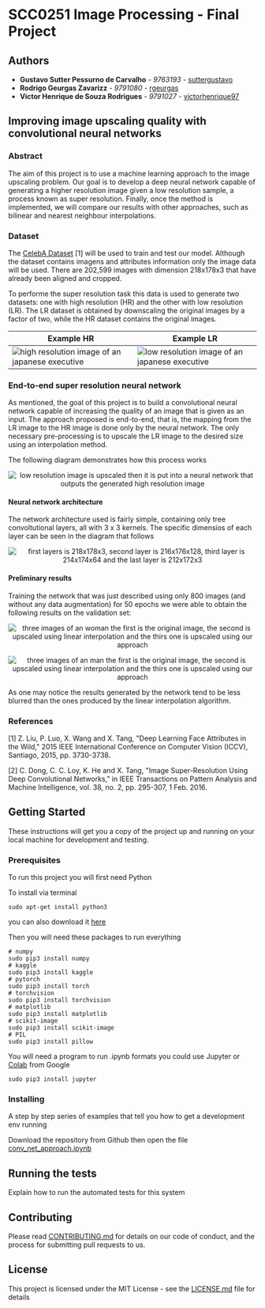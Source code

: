 # SCC0251 Image Processing - Final Project

## Authors

* **Gustavo Sutter Pessurno de Carvalho** - *9763193* - [suttergustavo](https://github.com/suttergustavo)
* **Rodrigo Geurgas Zavarizz** - *9791080* - [rgeurgas](https://github.com/rgeurgas)
* **Victor Henrique de Souza Rodrigues** - *9791027* - [victorhenrique97](https://github.com/victorhenrique97)

## Improving image upscaling quality with convolutional neural networks

### Abstract

The aim of this project is to use a machine learning approach to the image upscaling problem. Our goal is to develop a deep neural network capable of generating a higher resolution image given a low resolution sample, a process known as super resolution. Finally, once the method is implemented, we will compare our results with other approaches, such as bilinear and nearest neighbour interpolations.

### Dataset
The [CelebA Dataset](http://mmlab.ie.cuhk.edu.hk/projects/CelebA.html) [1] will be used to train and test our model. Although the dataset contains imagens and attributes information only the image data will be used. There are 202,599 images with dimension 218x178x3 that have already been aligned and cropped.

To performe the super resolution task this data is used to generate two datasets: one with high resolution (HR) and the other with low resolution (LR). The LR dataset is obtained by downscaling the original images by a factor of two, while the HR dataset contains the original images.

| Example HR| Example LR |
|--|--|
| ![high resolution image of an japanese executive](images/example_HR.png) | ![low resolution image of an japanese executive](images/example_LR.png)|

### End-to-end super resolution neural network

As mentioned, the goal of this project is to build a convolutional neural network capable of increasing the quality of an image that is given as an input. The approach proposed is end-to-end, that is, the mapping from the LR image to the HR image is done only by the neural network. The only necessary pre-processing is to upscale the LR image to the desired size using an interpolation method. 

The following diagram demonstrates how this process works

<p align="center"> 
  <img alt="low resolution image is upscaled then it is put into a neural network that outputs the generated high resolution image" src="images/dip_flow.png">
</p>

#### Neural network architecture

The network architecture used is fairly simple, containing only tree convoltutional layers, all with 3 x 3 kernels. The specific dimensios of each layer can be seen in the diagram that follows

<p align="center">
  <img alt="first layers is 218x178x3, second layer is 216x176x128, third layer is 214x174x64 and the last layer is 212x172x3" src="images/net_arch.png">
</p>

#### Preliminary results

Training the network that was just described using only 800 images (and without any data augmentation) for 50 epochs we were able to obtain the following results on the validation set:

<p align="center">
  <img alt="three images of an woman the first is the original image, the second is upscaled using linear interpolation and the thirs one is upscaled using our approach" src="images/first_results/1.png">
</p>

<p align="center">
  <img alt="three images of an man the first is the original image, the second is upscaled using linear interpolation and the thirs one is upscaled using our approach" src="images/first_results/2.png">
</p>

As one may notice the results generated by the network tend to be less blurred than the ones produced by the linear interpolation algorithm.

### References

[1] Z. Liu, P. Luo, X. Wang and X. Tang, "Deep Learning Face Attributes in the Wild," 2015 IEEE International Conference on Computer Vision (ICCV), Santiago, 2015, pp. 3730-3738.

[2] C. Dong, C. C. Loy, K. He and X. Tang, "Image Super-Resolution Using Deep Convolutional Networks," in IEEE Transactions on Pattern Analysis and Machine Intelligence, vol. 38, no. 2, pp. 295-307, 1 Feb. 2016.

## Getting Started

These instructions will get you a copy of the project up and running on your local machine for development and testing.

### Prerequisites

To run this project you will first need Python

To install via terminal
```
sudo apt-get install python3
```
you can also download it [here](https://www.python.org/downloads/)

Then you will need these packages to run everything
```
# numpy
sudo pip3 install numpy
# kaggle
sudo pip3 install kaggle
# pytorch
sudo pip3 install torch
# torchvision
sudo pip3 install torchvision
# matplotlib
sudo pip3 install matplotlib
# scikit-image
sudo pip3 install scikit-image
# PIL
sudo pip3 install pillow
```

You will need a program to run .ipynb formats you could use Jupyter or [Colab](https://colab.research.google.com/) from Google
```
sudo pip3 install jupyter
```

### Installing

A step by step series of examples that tell you how to get a development env running

Download the repository from Github then open the file [conv_net_approach.ipynb](notebooks/conv_net_approach.ipynb)

## Running the tests

Explain how to run the automated tests for this system

## Contributing

Please read [CONTRIBUTING.md](CONTRIBUTING.md) for details on our code of conduct, and the process for submitting pull requests to us.

## License

This project is licensed under the MIT License - see the [LICENSE.md](LICENSE.md) file for details
